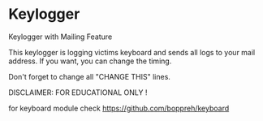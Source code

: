 # Keylogger
Keylogger with Mailing Feature

This keylogger is logging victims keyboard and sends all logs to your mail address. If you want, you can change the timing.

Don't forget to change all "CHANGE THIS" lines.

DISCLAIMER: FOR EDUCATIONAL ONLY !

for keyboard module check https://github.com/boppreh/keyboard
